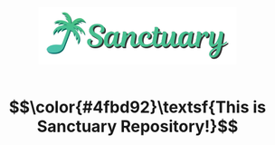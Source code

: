 <div align="center">
<img src="public/images/logo-with-text-logo.webp" alt="Sanctuary Logo">
</div>
<br/>
<h1 align="center">$$\color{#4fbd92}\textsf{This is Sanctuary Repository!}$$</h1>